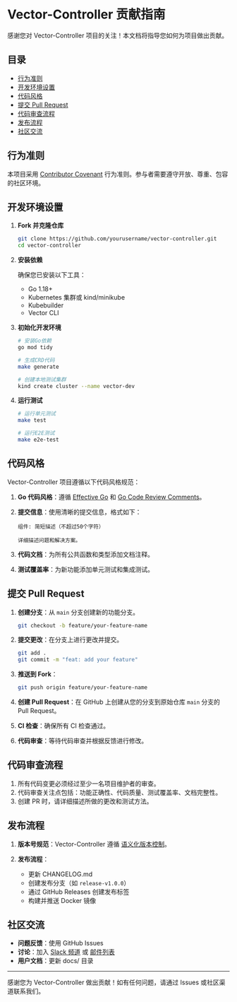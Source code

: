 # Vector-Controller 贡献指南

感谢您对 Vector-Controller 项目的关注！本文档将指导您如何为项目做出贡献。

## 目录

- [行为准则](#行为准则)
- [开发环境设置](#开发环境设置)
- [代码风格](#代码风格)
- [提交 Pull Request](#提交-Pull-Request)
- [代码审查流程](#代码审查流程)
- [发布流程](#发布流程)
- [社区交流](#社区交流)

## 行为准则

本项目采用 [Contributor Covenant](https://www.contributor-covenant.org/) 行为准则。参与者需要遵守开放、尊重、包容的社区环境。

## 开发环境设置

1. **Fork 并克隆仓库**

   ```bash
   git clone https://github.com/yourusername/vector-controller.git
   cd vector-controller
   ```

2. **安装依赖**

   确保您已安装以下工具：
   - Go 1.18+
   - Kubernetes 集群或 kind/minikube
   - Kubebuilder
   - Vector CLI

3. **初始化开发环境**

   ```bash
   # 安装Go依赖
   go mod tidy
   
   # 生成CRD代码
   make generate
   
   # 创建本地测试集群
   kind create cluster --name vector-dev
   ```

4. **运行测试**

   ```bash
   # 运行单元测试
   make test
   
   # 运行E2E测试
   make e2e-test
   ```

## 代码风格

Vector-Controller 项目遵循以下代码风格规范：

1. **Go 代码风格**：遵循 [Effective Go](https://golang.org/doc/effective_go) 和 [Go Code Review Comments](https://github.com/golang/go/wiki/CodeReviewComments)。

2. **提交信息**：使用清晰的提交信息，格式如下：
   ```
   组件: 简短描述（不超过50个字符）
   
   详细描述问题和解决方案。
   ```

3. **代码文档**：为所有公共函数和类型添加文档注释。

4. **测试覆盖率**：为新功能添加单元测试和集成测试。

## 提交 Pull Request

1. **创建分支**：从 `main` 分支创建新的功能分支。
   ```bash
   git checkout -b feature/your-feature-name
   ```

2. **提交更改**：在分支上进行更改并提交。
   ```bash
   git add .
   git commit -m "feat: add your feature"
   ```

3. **推送到 Fork**：
   ```bash
   git push origin feature/your-feature-name
   ```

4. **创建 Pull Request**：在 GitHub 上创建从您的分支到原始仓库 `main` 分支的 Pull Request。

5. **CI 检查**：确保所有 CI 检查通过。

6. **代码审查**：等待代码审查并根据反馈进行修改。

## 代码审查流程

1. 所有代码变更必须经过至少一名项目维护者的审查。
2. 代码审查关注点包括：功能正确性、代码质量、测试覆盖率、文档完整性。
3. 创建 PR 时，请详细描述所做的更改和测试方法。

## 发布流程

1. **版本号规范**：Vector-Controller 遵循 [语义化版本控制](https://semver.org/)。

2. **发布流程**：
   - 更新 CHANGELOG.md
   - 创建发布分支（如 `release-v1.0.0`）
   - 通过 GitHub Releases 创建发布标签
   - 构建并推送 Docker 镜像

## 社区交流

- **问题反馈**：使用 GitHub Issues
- **讨论**：加入 [Slack 频道](#) 或 [邮件列表](#)
- **用户文档**：更新 docs/ 目录

---

感谢您为 Vector-Controller 做出贡献！如有任何问题，请通过 Issues 或社区渠道联系我们。 